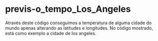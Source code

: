 # previs-o_tempo_Los_Angeles
Através deste código conseguimos a temperatura de alguma cidade do mundo apenas alterando as latitudes e longitudes. No código mostrado, está como exemplo a cidade de los angeles.
